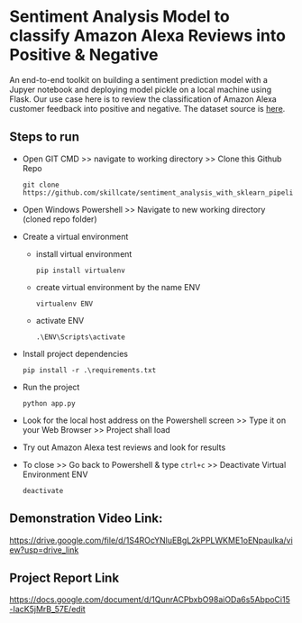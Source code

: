 # Sentiment Analysis Model to classify Amazon Alexa Reviews into Positive & Negative
An end-to-end toolkit on building a sentiment prediction model with a Jupyer notebook and deploying model pickle on a local machine using Flask. Our use case here is to review the classification of Amazon Alexa customer feedback into positive and negative. 
The dataset source is [here](https://www.kaggle.com/sid321axn/amazon-alexa-reviews).


## Steps to run 

* Open GIT CMD >> navigate to working directory >> Clone this Github Repo

      git clone https://github.com/skillcate/sentiment_analysis_with_sklearn_pipeline.git  
* Open Windows Powershell >> Navigate to new working directory (cloned repo folder)
* Create a virtual environment
  * install virtual environment
 
        pip install virtualenv
        
  * create virtual environment by the name ENV
        
        virtualenv ENV
        
  * activate ENV

        .\ENV\Scripts\activate
        
* Install project dependencies

      pip install -r .\requirements.txt
      
* Run the project

      python app.py
      
* Look for the local host address on the Powershell screen >> Type it on your Web Browser >> Project shall load
* Try out Amazon Alexa test reviews and look for results
* To close >> Go back to Powershell & type `ctrl+c` >> Deactivate Virtual Environment ENV

      deactivate

## Demonstration Video Link:
https://drive.google.com/file/d/1S4ROcYNluEBgL2kPPLWKME1oENpauIka/view?usp=drive_link

## Project Report Link
https://docs.google.com/document/d/1QunrACPbxbO98aiODa6s5AbpoCi15-IacK5jMrB_57E/edit
